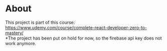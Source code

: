# About
This project is part of this course: https://www.udemy.com/course/complete-react-developer-zero-to-mastery/  
*The project has been put on hold for now, so the firebase api key does not work anymore.  
